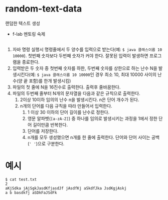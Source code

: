 # random-text-data
랜덤한 텍스트 생성
- f-lab 멘토링 숙제

## 
1. 자바 명령 실행시 명령줄에서 두 양수를 입력으로 받는다(예: `$ java 클래스이름 10 10000`). 첫번째 숫자보다 두번째 숫자가 커야 한다. 잘못된 입력이 발생하면 프로그램을 종료한다. 
2. 입력받은 두 숫자 중 첫번째 숫자를 하한, 두번째 숫자를 상한으로 하는 난수 N을 발생시킨다(예: `$ java 클래스이름 10 10000`인 경우 최소 10, 최대 10000 사이의 난수(양 끝 포함)를 한개 발생시킴)
3. 파일의 첫 줄에 N을 16진수로 출력한다. 출력후 줄바꿈한다.
4. 파일의 두번째 줄부터 N개의 문자열을 다음과 같은 규칙으로 출력한다.
   1. 2이상 10이하 임의의 난수 n을 발생시킨다. n은 단어 개수가 된다.
   2. n개의 단어를 다음 규칙을 따라 만들어서 입력한다.
      1. 1 이상 30 이하의 단어 길이를 난수로 정한다. 
      2. 영문 알파벳(`[a-zA-Z]`) 중 하나를 임의로 발생시키는 과정을 1에서 정한 단어 길이만큼 반복한다.
      3. 단어를 저장한다.
      4. n개를 모두 생성했으면 n개를 한 줄에 출력한다. 단어와 단어 사이는 공백(`' '`)으로 구분한다.


# 예시
```
$ cat test.txt
2
aKjSdka jAjSgkJasdKfjasdJf jAsdfKj aSkdfJka JsdKgjAskj
a b basdkfj aSDkFaJSdFk
```
